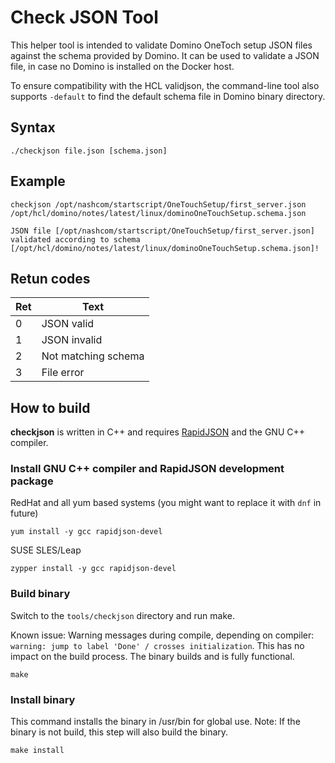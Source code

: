 # Check JSON Tool

This helper tool is intended to validate Domino OneToch setup JSON files against the schema provided by Domino.
It can be used to validate a JSON file, in case  no Domino is installed on the Docker host.

To ensure compatibility with the HCL validjson, the command-line tool also supports `-default` to find the default schema file in Domino binary directory.

## Syntax


```
./checkjson file.json [schema.json]
```


## Example

```
checkjson /opt/nashcom/startscript/OneTouchSetup/first_server.json /opt/hcl/domino/notes/latest/linux/dominoOneTouchSetup.schema.json

JSON file [/opt/nashcom/startscript/OneTouchSetup/first_server.json] validated according to schema [/opt/hcl/domino/notes/latest/linux/dominoOneTouchSetup.schema.json]!

```

## Retun codes


 Ret | Text |
| :------- | --- |
| 0 | JSON valid
| 1 | JSON invalid
| 2 | Not matching schema
| 3 | File error


## How to build

**checkjson** is written in C++ and requires [RapidJSON](https://rapidjson.org/) and the GNU C++ compiler.


### Install GNU C++ compiler and RapidJSON development package


RedHat and all yum based systems (you might want to replace it with `dnf` in future)

```
yum install -y gcc rapidjson-devel
```

SUSE SLES/Leap

```
zypper install -y gcc rapidjson-devel
```

### Build binary

Switch to the `tools/checkjson` directory and run make.

Known issue: Warning messages during compile, depending on compiler: `warning: jump to label 'Done' / crosses initialization`.
This has no impact on the build process. The binary builds and is fully functional.


```
make
```

### Install binary

This command installs the binary in /usr/bin for global use.
Note: If the binary is not build, this step will also build the binary.

```
make install
```

